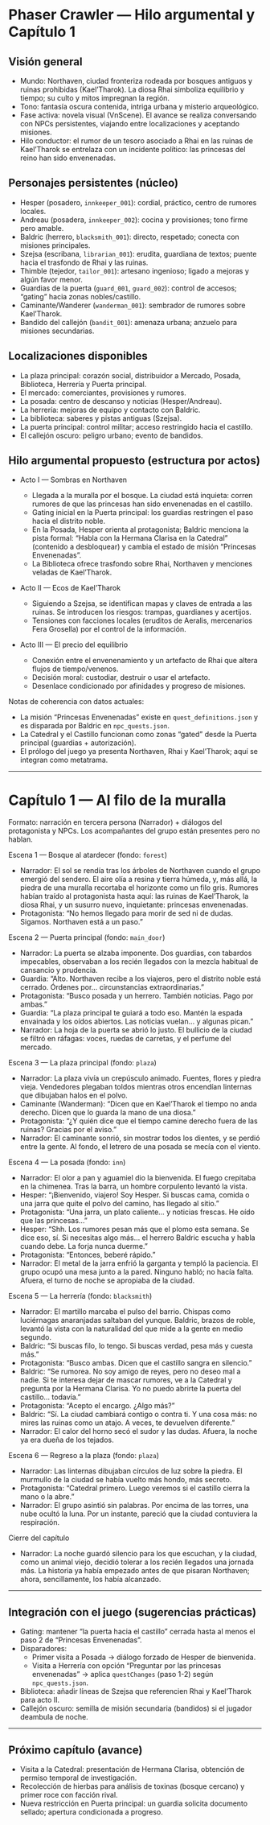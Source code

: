 # Phaser Crawler — Hilo argumental y Capítulo 1

## Visión general

- Mundo: Northaven, ciudad fronteriza rodeada por bosques antiguos y ruinas prohibidas (Kael’Tharok). La diosa Rhai simboliza equilibrio y tiempo; su culto y mitos impregnan la región.
- Tono: fantasía oscura contenida, intriga urbana y misterio arqueológico.
- Fase activa: novela visual (VnScene). El avance se realiza conversando con NPCs persistentes, viajando entre localizaciones y aceptando misiones.
- Hilo conductor: el rumor de un tesoro asociado a Rhai en las ruinas de Kael’Tharok se entrelaza con un incidente político: las princesas del reino han sido envenenadas.

## Personajes persistentes (núcleo)

- Hesper (posadero, `innkeeper_001`): cordial, práctico, centro de rumores locales.
- Andreau (posadera, `innkeeper_002`): cocina y provisiones; tono firme pero amable.
- Baldric (herrero, `blacksmith_001`): directo, respetado; conecta con misiones principales.
- Szejsa (escribana, `librarian_001`): erudita, guardiana de textos; puente hacia el trasfondo de Rhai y las ruinas.
- Thimble (tejedor, `tailor_001`): artesano ingenioso; ligado a mejoras y algún favor menor.
- Guardias de la puerta (`guard_001`, `guard_002`): control de accesos; “gating” hacia zonas nobles/castillo.
- Caminante/Wanderer (`wanderman_001`): sembrador de rumores sobre Kael’Tharok.
- Bandido del callejón (`bandit_001`): amenaza urbana; anzuelo para misiones secundarias.

## Localizaciones disponibles

- La plaza principal: corazón social, distribuidor a Mercado, Posada, Biblioteca, Herrería y Puerta principal.
- El mercado: comerciantes, provisiones y rumores.
- La posada: centro de descanso y noticias (Hesper/Andreau).
- La herrería: mejoras de equipo y contacto con Baldric.
- La biblioteca: saberes y pistas antiguas (Szejsa).
- La puerta principal: control militar; acceso restringido hacia el castillo.
- El callejón oscuro: peligro urbano; evento de bandidos.

## Hilo argumental propuesto (estructura por actos)

- Acto I — Sombras en Northaven
  - Llegada a la muralla por el bosque. La ciudad está inquieta: corren rumores de que las princesas han sido envenenadas en el castillo.
  - Gating inicial en la Puerta principal: los guardias restringen el paso hacia el distrito noble.
  - En la Posada, Hesper orienta al protagonista; Baldric menciona la pista formal: “Habla con la Hermana Clarisa en la Catedral” (contenido a desbloquear) y cambia el estado de misión “Princesas Envenenadas”.
  - La Biblioteca ofrece trasfondo sobre Rhai, Northaven y menciones veladas de Kael’Tharok.

- Acto II — Ecos de Kael’Tharok
  - Siguiendo a Szejsa, se identifican mapas y claves de entrada a las ruinas. Se introducen los riesgos: trampas, guardianes y acertijos.
  - Tensiones con facciones locales (eruditos de Aeralis, mercenarios Fera Grosella) por el control de la información.

- Acto III — El precio del equilibrio
  - Conexión entre el envenenamiento y un artefacto de Rhai que altera flujos de tiempo/venenos.
  - Decisión moral: custodiar, destruir o usar el artefacto.
  - Desenlace condicionado por afinidades y progreso de misiones.

Notas de coherencia con datos actuales:
- La misión “Princesas Envenenadas” existe en `quest_definitions.json` y es disparada por Baldric en `npc_quests.json`.
- La Catedral y el Castillo funcionan como zonas “gated” desde la Puerta principal (guardias + autorización).
- El prólogo del juego ya presenta Northaven, Rhai y Kael’Tharok; aquí se integran como metatrama.

---

# Capítulo 1 — Al filo de la muralla

Formato: narración en tercera persona (Narrador) + diálogos del protagonista y NPCs. Los acompañantes del grupo están presentes pero no hablan.

Escena 1 — Bosque al atardecer (fondo: `forest`)

- Narrador: El sol se rendía tras los árboles de Northaven cuando el grupo emergió del sendero. El aire olía a resina y tierra húmeda, y, más allá, la piedra de una muralla recortaba el horizonte como un filo gris. Rumores habían traído al protagonista hasta aquí: las ruinas de Kael’Tharok, la diosa Rhai, y un susurro nuevo, inquietante: princesas envenenadas.
- Protagonista: “No hemos llegado para morir de sed ni de dudas. Sigamos. Northaven está a un paso.”

Escena 2 — Puerta principal (fondo: `main_door`)

- Narrador: La puerta se alzaba imponente. Dos guardias, con tabardos impecables, observaban a los recién llegados con la mezcla habitual de cansancio y prudencia.
- Guardia: “Alto. Northaven recibe a los viajeros, pero el distrito noble está cerrado. Órdenes por… circunstancias extraordinarias.”
- Protagonista: “Busco posada y un herrero. También noticias. Pago por ambas.”
- Guardia: “La plaza principal te guiará a todo eso. Mantén la espada envainada y los oídos abiertos. Las noticias vuelan… y algunas pican.”
- Narrador: La hoja de la puerta se abrió lo justo. El bullicio de la ciudad se filtró en ráfagas: voces, ruedas de carretas, y el perfume del mercado.

Escena 3 — La plaza principal (fondo: `plaza`)

- Narrador: La plaza vivía un crepúsculo animado. Fuentes, flores y piedra vieja. Vendedores plegaban toldos mientras otros encendían linternas que dibujaban halos en el polvo.
- Caminante (Wanderman): “Dicen que en Kael’Tharok el tiempo no anda derecho. Dicen que lo guarda la mano de una diosa.”
- Protagonista: “¿Y quién dice que el tiempo camine derecho fuera de las ruinas? Gracias por el aviso.”
- Narrador: El caminante sonrió, sin mostrar todos los dientes, y se perdió entre la gente. Al fondo, el letrero de una posada se mecía con el viento.

Escena 4 — La posada (fondo: `inn`)

- Narrador: El olor a pan y aguamiel dio la bienvenida. El fuego crepitaba en la chimenea. Tras la barra, un hombre corpulento levantó la vista.
- Hesper: “¡Bienvenido, viajero! Soy Hesper. Si buscas cama, comida o una jarra que quite el polvo del camino, has llegado al sitio.”
- Protagonista: “Una jarra, un plato caliente… y noticias frescas. He oído que las princesas…”
- Hesper: “Shh. Los rumores pesan más que el plomo esta semana. Se dice eso, sí. Si necesitas algo más… el herrero Baldric escucha y habla cuando debe. La forja nunca duerme.”
- Protagonista: “Entonces, beberé rápido.”
- Narrador: El metal de la jarra enfrió la garganta y templó la paciencia. El grupo ocupó una mesa junto a la pared. Ninguno habló; no hacía falta. Afuera, el turno de noche se apropiaba de la ciudad.

Escena 5 — La herrería (fondo: `blacksmith`)

- Narrador: El martillo marcaba el pulso del barrio. Chispas como luciérnagas anaranjadas saltaban del yunque. Baldric, brazos de roble, levantó la vista con la naturalidad del que mide a la gente en medio segundo.
- Baldric: “Si buscas filo, lo tengo. Si buscas verdad, pesa más y cuesta más.”
- Protagonista: “Busco ambas. Dicen que el castillo sangra en silencio.”
- Baldric: “Se rumorea. No soy amigo de reyes, pero no deseo mal a nadie. Si te interesa dejar de mascar rumores, ve a la Catedral y pregunta por la Hermana Clarisa. Yo no puedo abrirte la puerta del castillo… todavía.”
- Protagonista: “Acepto el encargo. ¿Algo más?”
- Baldric: “Sí. La ciudad cambiará contigo o contra ti. Y una cosa más: no mires las ruinas como un atajo. A veces, te devuelven diferente.”
- Narrador: El calor del horno secó el sudor y las dudas. Afuera, la noche ya era dueña de los tejados.

Escena 6 — Regreso a la plaza (fondo: `plaza`)

- Narrador: Las linternas dibujaban círculos de luz sobre la piedra. El murmullo de la ciudad se había vuelto más hondo, más secreto.
- Protagonista: “Catedral primero. Luego veremos si el castillo cierra la mano o la abre.”
- Narrador: El grupo asintió sin palabras. Por encima de las torres, una nube ocultó la luna. Por un instante, pareció que la ciudad contuviera la respiración.

Cierre del capítulo

- Narrador: La noche guardó silencio para los que escuchan, y la ciudad, como un animal viejo, decidió tolerar a los recién llegados una jornada más. La historia ya había empezado antes de que pisaran Northaven; ahora, sencillamente, los había alcanzado.

---

## Integración con el juego (sugerencias prácticas)

- Gating: mantener “la puerta hacia el castillo” cerrada hasta al menos el paso 2 de “Princesas Envenenadas”.
- Disparadores:
  - Primer visita a Posada → diálogo forzado de Hesper de bienvenida.
  - Visita a Herrería con opción “Preguntar por las princesas envenenadas” → aplica `questChanges` (paso 1-2) según `npc_quests.json`.
- Biblioteca: añadir líneas de Szejsa que referencien Rhai y Kael’Tharok para acto II.
- Callejón oscuro: semilla de misión secundaria (bandidos) si el jugador deambula de noche.

---

## Próximo capítulo (avance)

- Visita a la Catedral: presentación de Hermana Clarisa, obtención de permiso temporal de investigación.
- Recolección de hierbas para análisis de toxinas (bosque cercano) y primer roce con facción rival.
- Nueva restricción en Puerta principal: un guardia solicita documento sellado; apertura condicionada a progreso.

